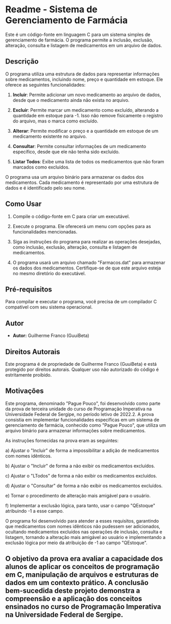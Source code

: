 # Readme - Sistema de Gerenciamento de Farmácia

Este é um código-fonte em linguagem C para um sistema simples de gerenciamento de farmácia. O programa permite a inclusão, exclusão, alteração, consulta e listagem de medicamentos em um arquivo de dados.

## Descrição

O programa utiliza uma estrutura de dados para representar informações sobre medicamentos, incluindo nome, preço e quantidade em estoque. Ele oferece as seguintes funcionalidades:

1. **Incluir**: Permite adicionar um novo medicamento ao arquivo de dados, desde que o medicamento ainda não exista no arquivo.

2. **Excluir**: Permite marcar um medicamento como excluído, alterando a quantidade em estoque para -1. Isso não remove fisicamente o registro do arquivo, mas o marca como excluído.

3. **Alterar**: Permite modificar o preço e a quantidade em estoque de um medicamento existente no arquivo.

4. **Consultar**: Permite consultar informações de um medicamento específico, desde que ele não tenha sido excluído.

5. **Listar Todos**: Exibe uma lista de todos os medicamentos que não foram marcados como excluídos.

O programa usa um arquivo binário para armazenar os dados dos medicamentos. Cada medicamento é representado por uma estrutura de dados e é identificado pelo seu nome.

## Como Usar

1. Compile o código-fonte em C para criar um executável.

2. Execute o programa. Ele oferecerá um menu com opções para as funcionalidades mencionadas.

3. Siga as instruções do programa para realizar as operações desejadas, como inclusão, exclusão, alteração, consulta e listagem de medicamentos.

4. O programa usará um arquivo chamado "Farmacos.dat" para armazenar os dados dos medicamentos. Certifique-se de que este arquivo esteja no mesmo diretório do executável.

## Pré-requisitos

Para compilar e executar o programa, você precisa de um compilador C compatível com seu sistema operacional.

## Autor

- **Autor:** Guilherme Franco (GuuiBeta)

## Direitos Autorais

Este programa é de propriedade de Guilherme Franco (GuuiBeta) e está protegido por direitos autorais. Qualquer uso não autorizado do código é estritamente proibido.

## Motivações

Este programa, denominado "Pague Pouco", foi desenvolvido como parte da prova de terceira unidade do curso de Programação Imperativa na Universidade Federal de Sergipe, no período letivo de 2022.2. A prova consistia em implementar funcionalidades específicas em um sistema de gerenciamento de farmácia, conhecido como "Pague Pouco", que utiliza um arquivo binário para armazenar informações sobre medicamentos.

As instruções fornecidas na prova eram as seguintes:

a) Ajustar o "Incluir" de forma a impossibilitar a adição de medicamentos com nomes idênticos.
   
b) Ajustar o "Incluir" de forma a não exibir os medicamentos excluídos.

c) Ajustar o "LTodos" de forma a não exibir os medicamentos excluídos.

d) Ajustar o "Consultar" de forma a não exibir os medicamentos excluídos.

e) Tornar o procedimento de alteração mais amigável para o usuário.

f) Implementar a exclusão lógica, para tanto, usar o campo "QEstoque" atribuindo -1 a esse campo.

O programa foi desenvolvido para atender a esses requisitos, garantindo que medicamentos com nomes idênticos não pudessem ser adicionados, ocultando medicamentos excluídos nas operações de inclusão, consulta e listagem, tornando a alteração mais amigável ao usuário e implementando a exclusão lógica por meio da atribuição de -1 ao campo "QEstoque".

O objetivo da prova era avaliar a capacidade dos alunos de aplicar os conceitos de programação em C, manipulação de arquivos e estruturas de dados em um contexto prático. A conclusão bem-sucedida deste projeto demonstra a compreensão e a aplicação dos conceitos ensinados no curso de Programação Imperativa na Universidade Federal de Sergipe.
---
